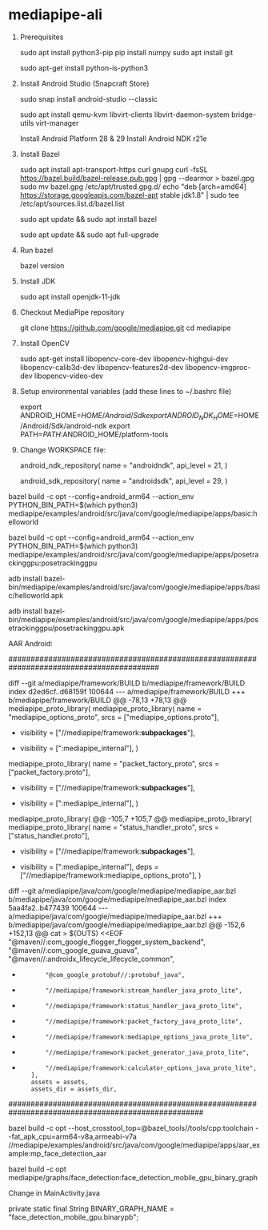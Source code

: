 # mediapipe-ali

1) Prerequisites

   sudo apt install python3-pip
   pip install numpy
   sudo apt install git
   
   sudo apt-get install python-is-python3
   
2) Install Android Studio (Snapcraft Store)

   sudo snap install android-studio --classic
   
   sudo apt install qemu-kvm libvirt-clients libvirt-daemon-system bridge-utils virt-manager
   
   Install Android Platform 28 & 29
   Install Android NDK r21e
   
   
3) Install Bazel

   sudo apt install apt-transport-https curl gnupg
   curl -fsSL https://bazel.build/bazel-release.pub.gpg | gpg --dearmor > bazel.gpg
   sudo mv bazel.gpg /etc/apt/trusted.gpg.d/
   echo "deb [arch=amd64] https://storage.googleapis.com/bazel-apt stable jdk1.8" | sudo tee /etc/apt/sources.list.d/bazel.list

   sudo apt update && sudo apt install bazel

   sudo apt update && sudo apt full-upgrade

4) Run bazel

   bazel version
   
   
5) Install JDK

   sudo apt install openjdk-11-jdk



   
   
   
6) Checkout MediaPipe repository

   git clone https://github.com/google/mediapipe.git
   cd mediapipe
   
   
7) Install OpenCV

   sudo apt-get install libopencv-core-dev libopencv-highgui-dev libopencv-calib3d-dev libopencv-features2d-dev libopencv-imgproc-dev libopencv-video-dev
   
   

   
   
8) Setup environmental variables (add these lines to ~/.bashrc  file)

   export ANDROID_HOME=$HOME/Android/Sdk
   export ANDROID_NDK_HOME=$HOME/Android/Sdk/android-ndk
   export PATH=$PATH:$ANDROID_HOME/platform-tools
   
   
   
9) Change WORKSPACE file:

   android_ndk_repository(
       name = "androidndk",
       api_level = 21,
   )

   android_sdk_repository(
       name = "androidsdk",
       api_level = 29,
   )

   
bazel build -c opt --config=android_arm64 --action_env PYTHON_BIN_PATH=$(which python3) mediapipe/examples/android/src/java/com/google/mediapipe/apps/basic:helloworld

bazel build -c opt --config=android_arm64 --action_env PYTHON_BIN_PATH=$(which python3) mediapipe/examples/android/src/java/com/google/mediapipe/apps/posetrackinggpu:posetrackinggpu



adb install bazel-bin/mediapipe/examples/android/src/java/com/google/mediapipe/apps/basic/helloworld.apk

adb install bazel-bin/mediapipe/examples/android/src/java/com/google/mediapipe/apps/posetrackinggpu/posetrackinggpu.apk



AAR Android:




##########################################################################################

diff --git a/mediapipe/framework/BUILD b/mediapipe/framework/BUILD
index d2ed6cf..d68159f 100644
--- a/mediapipe/framework/BUILD
+++ b/mediapipe/framework/BUILD
@@ -78,13 +78,13 @@ mediapipe_proto_library(
 mediapipe_proto_library(
     name = "mediapipe_options_proto",
     srcs = ["mediapipe_options.proto"],
-    visibility = ["//mediapipe/framework:__subpackages__"],
+    visibility = [":mediapipe_internal"],
 )
 
 mediapipe_proto_library(
     name = "packet_factory_proto",
     srcs = ["packet_factory.proto"],
-    visibility = ["//mediapipe/framework:__subpackages__"],
+    visibility = [":mediapipe_internal"],
 )
 
 mediapipe_proto_library(
@@ -105,7 +105,7 @@ mediapipe_proto_library(
 mediapipe_proto_library(
     name = "status_handler_proto",
     srcs = ["status_handler.proto"],
-    visibility = ["//mediapipe/framework:__subpackages__"],
+    visibility = [":mediapipe_internal"],
     deps = ["//mediapipe/framework:mediapipe_options_proto"],
 )
 
diff --git a/mediapipe/java/com/google/mediapipe/mediapipe_aar.bzl b/mediapipe/java/com/google/mediapipe/mediapipe_aar.bzl
index 5aa4fa2..b477439 100644
--- a/mediapipe/java/com/google/mediapipe/mediapipe_aar.bzl
+++ b/mediapipe/java/com/google/mediapipe/mediapipe_aar.bzl
@@ -152,6 +152,13 @@ cat > $(OUTS) <<EOF
             "@maven//:com_google_flogger_flogger_system_backend",
             "@maven//:com_google_guava_guava",
             "@maven//:androidx_lifecycle_lifecycle_common",
+            "@com_google_protobuf//:protobuf_java",
+            "//mediapipe/framework:stream_handler_java_proto_lite",
+            "//mediapipe/framework:status_handler_java_proto_lite",
+            "//mediapipe/framework:packet_factory_java_proto_lite",
+            "//mediapipe/framework:mediapipe_options_java_proto_lite",
+            "//mediapipe/framework:packet_generator_java_proto_lite",
+            "//mediapipe/framework:calculator_options_java_proto_lite",
         ],
         assets = assets,
         assets_dir = assets_dir,
         
####################################################################################################


bazel build -c opt --host_crosstool_top=@bazel_tools//tools/cpp:toolchain --fat_apk_cpu=arm64-v8a,armeabi-v7a //mediapipe/examples/android/src/java/com/google/mediapipe/apps/aar_example:mp_face_detection_aar


bazel build -c opt mediapipe/graphs/face_detection:face_detection_mobile_gpu_binary_graph




Change in MainActivity.java

private static final String BINARY_GRAPH_NAME = "face_detection_mobile_gpu.binarypb";



